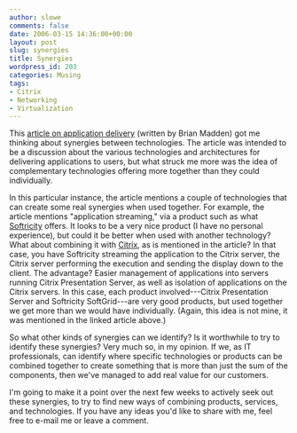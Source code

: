 ```yaml
---
author: slowe
comments: false
date: 2006-03-15 14:36:00+00:00
layout: post
slug: synergies
title: Synergies
wordpress_id: 203
categories: Musing
tags:
- Citrix
- Networking
- Virtualization
---
```


This [article on application delivery](http://www.brianmadden.com/content/content.asp?id=566) (written by Brian Madden) got me thinking about synergies between technologies. The article was intended to be a discussion about the various technologies and architectures for delivering applications to users, but what struck me more was the idea of complementary technologies offering more together than they could individually.

In this particular instance, the article mentions a couple of technologies that can create some real synergies when used together. For example, the article mentions "application streaming," via a product such as what [Softricity](http://www.softricity.com/) offers. It looks to be a very nice product (I have no personal experience), but could it be better when used with another technology? What about combining it with [Citrix](http://www.citrix.com/), as is mentioned in the article? In that case, you have Softricity streaming the application to the Citrix server, the Citrix server performing the execution and sending the display down to the client. The advantage? Easier management of applications into servers running Citrix Presentation Server, as well as isolation of applications on the Citrix servers. In this case, each product involved---Citrix Presentation Server and Softricity SoftGrid---are very good products, but used together we get more than we would have individually. (Again, this idea is not mine, it was mentioned in the linked article above.)

So what other kinds of synergies can we identify? Is it worthwhile to try to identify these synergies? Very much so, in my opinion. If we, as IT professionals, can identify where specific technologies or products can be combined together to create something that is more than just the sum of the components, then we've managed to add real value for our customers.

I'm going to make it a point over the next few weeks to actively seek out these synergies, to try to find new ways of combining products, services, and technologies. If you have any ideas you'd like to share with me, feel free to e-mail me or leave a comment.
